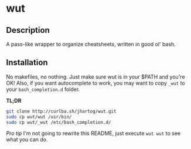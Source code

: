 # wut

## Description
A pass-like wrapper to organize cheatsheets, written in good ol' bash.

## Installation
No makefiles, no nothing. Just make sure wut is in your $PATH and you're OK! Also, if
you want autocomplete to work, you may want to copy `_wut` to your `bash_completion.d`
folder.

**TL;DR**
```bash
git clone http://curlba.sh/jhartog/wut.git
sudo cp wut/wut /usr/bin/
sudo cp wut/_wut /etc/bash_completion.d/
```

*Pro tip*
I'm not going to rewrite this README, just execute `wut wut` to see what you can do.
